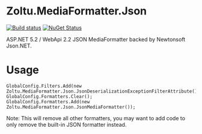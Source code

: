 Zoltu.MediaFormatter.Json
=========================
[![Build status](http://img.shields.io/appveyor/ci/Zoltu/zoltu-mediaformatter-json.svg)](https://ci.appveyor.com/project/Zoltu/zoltu-mediaformatter-json)
[![NuGet Status](http://img.shields.io/nuget/v/Zoltu.MediaFormatter.Json.svg)](https://www.nuget.org/packages/Zoltu.MediaFormatter.Json/)

ASP.NET 5.2 / WebApi 2.2 JSON MediaFormatter backed by Newtonsoft Json.NET.

Usage
=====
```
GlobalConfig.Filters.Add(new Zoltu.MediaFormatter.Json.JsonDeserializationExceptionFilterAttribute());
GlobalConfig.Formatters.Clear();
GlobalConfig.Formatters.Add(new Zoltu.MediaFormatter.Json.JsonMediaFormatter());
```
Note: This will remove all other formatters, you may want to add code to only remove the built-in JSON formatter instead.
